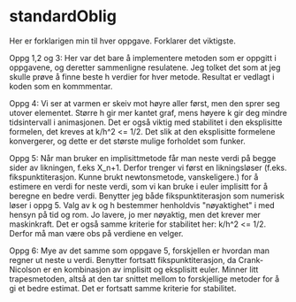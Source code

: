 # standardOblig
Her er forklarigen min til hver oppgave. Forklarer det viktigste.

Oppg 1,2 og 3:
Her var det bare å implementere metoden som er oppgitt i oppgavene, og deretter sammenligne resulatene. Jeg tolket det som at jeg skulle prøve å finne beste h verdier for hver metode. Resultat er vedlagt i koden som en kommmentar.

Oppg 4:
Vi ser at varmen er skeiv mot høyre aller først, men den sprer seg utover elementet. Større h gir mer kantet graf, mens høyere k gir deg mindre tidsintervall i animasjonen. Det er også viktig med stabilitet i den eksplisitte formelen, det kreves at k/h^2 <= 1/2. Det slik at den eksplisitte formelene konvergerer, og dette er det største mulige forholdet som funker.

Oppg 5:
Når man bruker en implisittmetode får man neste verdi på begge sider av likningen, f.eks X_n+1. Derfor trenger vi først en likningsløser (f.eks. fikspunktiterasjon. Kunne brukt newtonsmetode, vanskeligere.) for å estimere en verdi for neste verdi, som vi kan bruke i euler implisitt for å beregne en bedre verdi. Benytter jeg både fikspunktiterasjon som numerisk løser i oppg 5. Valg av k og h bestemmer henholdvis "nøyaktighet" i med hensyn på tid og rom. Jo lavere, jo mer nøyaktig, men det krever mer maskinkraft. Det er også samme kriterie for stabilitet her: k/h^2 <= 1/2. Derfor må man være obs på verdiene en velger.

Oppg 6:
Mye av det samme som oppgave 5, forskjellen er hvordan man regner ut neste u verdi. Benytter fortsatt fikspunktiterasjon, da Crank-Nicolson er en kombinasjon av implisitt og eksplisitt euler. Minner litt trapesmetoden, altså at den tar snittet mellom to forskjellige metoder for å gi et bedre estimat. Det er fortsatt samme kriterie for stabilitet.

